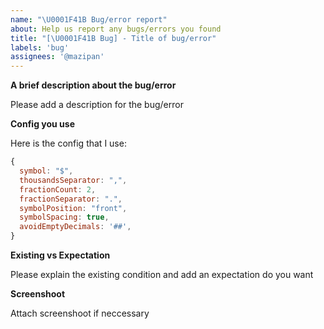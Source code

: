 ```yaml
---
name: "\U0001F41B Bug/error report"
about: Help us report any bugs/errors you found
title: "[\U0001F41B Bug] - Title of bug/error"
labels: 'bug'
assignees: '@mazipan'
---
```


**A brief description about the bug/error**

Please add a description for the bug/error

**Config you use**

Here is the config that I use:

```js
{
  symbol: "$",
  thousandsSeparator: ",",
  fractionCount: 2,
  fractionSeparator: ".",
  symbolPosition: "front",
  symbolSpacing: true,
  avoidEmptyDecimals: '##',
}
```

**Existing vs Expectation**

Please explain the existing condition and add an expectation do you want

**Screenshoot**

Attach screenshoot if neccessary
